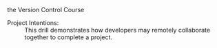  the Version Control Course

  <dt>Project Intentions:</dt>
  <dd>This drill demonstrates how developers may remotely collaborate together to complete a project.</dd>
</dl>
